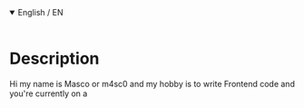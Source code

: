 <details open>
<summary>English / EN</summary>
<br>
<h1>Description</h1>
<p>Hi my name is Masco or m4sc0 and my hobby is to write Frontend code and you're currently on a </p>
</details>
